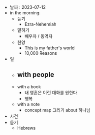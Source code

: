 - 날짜 : 2023-07-12
- in the morning
	- 듣기
		- Ezra-Nehemiah
	- 말하기
		-  배우자 / 동역자 
	- 찬양
		- This is my father's world
		- 10,000 Reasons
- 일
	- with people
		- 
	- with a book
		- 내 영혼은 이런 대화를 원한다
		- 행복
	- with a note
		- concept map 그리기 about 하나님
- 사건
- 듣기
	- Hebrews 

